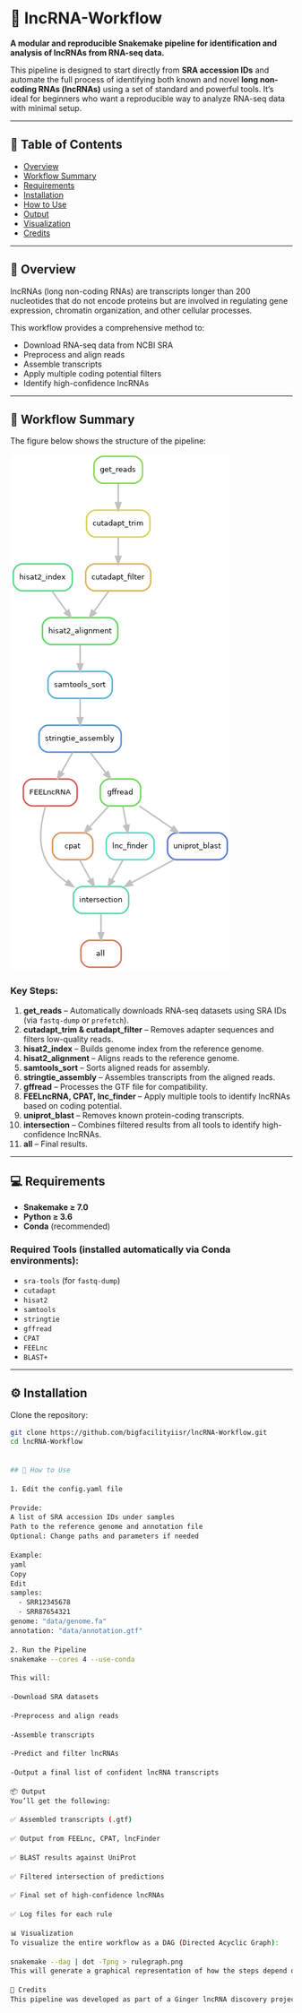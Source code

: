 # 🧬 lncRNA-Workflow

**A modular and reproducible Snakemake pipeline for identification and analysis of lncRNAs from RNA-seq data.**

This pipeline is designed to start directly from **SRA accession IDs** and automate the full process of identifying both known and novel **long non-coding RNAs (lncRNAs)** using a set of standard and powerful tools. It’s ideal for beginners who want a reproducible way to analyze RNA-seq data with minimal setup.

---

## 🧾 Table of Contents

- [Overview](#overview)
- [Workflow Summary](#workflow-summary)
- [Requirements](#requirements)
- [Installation](#installation)
- [How to Use](#how-to-use)
- [Output](#output)
- [Visualization](#visualization)
- [Credits](#credits)

---

## 📖 Overview

lncRNAs (long non-coding RNAs) are transcripts longer than 200 nucleotides that do not encode proteins but are involved in regulating gene expression, chromatin organization, and other cellular processes. 

This workflow provides a comprehensive method to:
- Download RNA-seq data from NCBI SRA
- Preprocess and align reads
- Assemble transcripts
- Apply multiple coding potential filters
- Identify high-confidence lncRNAs

---

## 🔁 Workflow Summary

The figure below shows the structure of the pipeline:

![Workflow Graph](rulegraph.png)

### Key Steps:

1. **get_reads** – Automatically downloads RNA-seq datasets using SRA IDs (via `fastq-dump` or `prefetch`).
2. **cutadapt_trim & cutadapt_filter** – Removes adapter sequences and filters low-quality reads.
3. **hisat2_index** – Builds genome index from the reference genome.
4. **hisat2_alignment** – Aligns reads to the reference genome.
5. **samtools_sort** – Sorts aligned reads for assembly.
6. **stringtie_assembly** – Assembles transcripts from the aligned reads.
7. **gffread** – Processes the GTF file for compatibility.
8. **FEELncRNA, CPAT, lnc_finder** – Apply multiple tools to identify lncRNAs based on coding potential.
9. **uniprot_blast** – Removes known protein-coding transcripts.
10. **intersection** – Combines filtered results from all tools to identify high-confidence lncRNAs.
11. **all** – Final results.

---

## 💻 Requirements

- **Snakemake ≥ 7.0**
- **Python ≥ 3.6**
- **Conda** (recommended)

### Required Tools (installed automatically via Conda environments):
- `sra-tools` (for `fastq-dump`)
- `cutadapt`
- `hisat2`
- `samtools`
- `stringtie`
- `gffread`
- `CPAT`
- `FEELnc`
- `BLAST+`

---

## ⚙️ Installation

Clone the repository:

```bash
git clone https://github.com/bigfacilityiisr/lncRNA-Workflow.git
cd lncRNA-Workflow


## 🚀 How to Use

1. Edit the config.yaml file

Provide:
A list of SRA accession IDs under samples
Path to the reference genome and annotation file
Optional: Change paths and parameters if needed

Example:
yaml
Copy
Edit
samples:
  - SRR12345678
  - SRR87654321
genome: "data/genome.fa"
annotation: "data/annotation.gtf"

2. Run the Pipeline
snakemake --cores 4 --use-conda

This will:

-Download SRA datasets

-Preprocess and align reads

-Assemble transcripts

-Predict and filter lncRNAs

-Output a final list of confident lncRNA transcripts

📦 Output
You’ll get the following:

✅ Assembled transcripts (.gtf)

✅ Output from FEELnc, CPAT, lncFinder

✅ BLAST results against UniProt

✅ Filtered intersection of predictions

✅ Final set of high-confidence lncRNAs

✅ Log files for each rule

📊 Visualization
To visualize the entire workflow as a DAG (Directed Acyclic Graph):

snakemake --dag | dot -Tpng > rulegraph.png
This will generate a graphical representation of how the steps depend on each other.

🙏 Credits
This pipeline was developed as part of a Ginger lncRNA discovery project. It integrates tools like FEELnc, CPAT, and BLAST+ using Snakemake to ensure reproducibility, modularity, and scalability.
